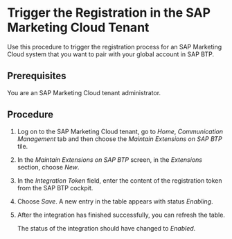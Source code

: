 <!-- loiod7416c31f2164c8aa5bc744f85038631 -->

# Trigger the Registration in the SAP Marketing Cloud Tenant

Use this procedure to trigger the registration process for an SAP Marketing Cloud system that you want to pair with your global account in SAP BTP.



<a name="loiod7416c31f2164c8aa5bc744f85038631__prereq_kdr_fzq_13b"/>

## Prerequisites

You are an SAP Marketing Cloud tenant administrator.



<a name="loiod7416c31f2164c8aa5bc744f85038631__steps_dqj_qxq_13b"/>

## Procedure

1.  Log on to the SAP Marketing Cloud tenant, go to *Home*, *Communication Management* tab and then choose the *Maintain Extensions on SAP BTP* tile.

2.  In the *Maintain Extensions on SAP BTP* screen, in the *Extensions* section, choose *New*.

3.  In the *Integration Token* field, enter the content of the registration token from the SAP BTP cockpit.

4.  Choose *Save*. A new entry in the table appears with status *Enabling*.

5.  After the integration has finished successfully, you can refresh the table.

    The status of the integration should have changed to *Enabled*.


